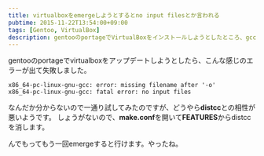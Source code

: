 ```yaml
---
title: virtualboxをemergeしようとするとno input filesとか言われる
pubtime: 2015-11-22T13:54:00+09:00
tags: [Gentoo, VirtualBox]
description: gentooのportageでVirtualBoxをインストールしようとしたところ、gccがno input filesというエラーを吐いたので、対処しました。
---
```


gentooのportageでvirtualboxをアップデートしようとしたら、こんな感じのエラーが出て失敗しました。
```
x86_64-pc-linux-gnu-gcc: error: missing filename after '-o'
x86_64-pc-linux-gnu-gcc: fatal error: no input files
```

なんだか分からないので一通り試してみたのですが、どうやら**distcc**との相性が悪いようです。
しょうがないので、**make.conf**を開いて**FEATURES**からdistccを消します。

んでもってもう一回emergeすると行けます。やったね。
